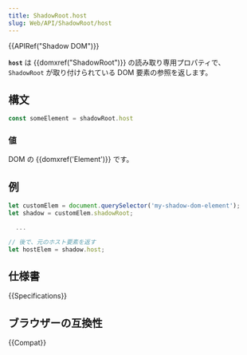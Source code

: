 ```yaml
---
title: ShadowRoot.host
slug: Web/API/ShadowRoot/host
---
```


{{APIRef("Shadow DOM")}}

**`host`** は {{domxref("ShadowRoot")}} の読み取り専用プロパティで、 `ShadowRoot` が取り付けられている DOM 要素の参照を返します。

## 構文

```js
const someElement = shadowRoot.host
```

### 値

DOM の {{domxref('Element')}} です。

## 例

```js
let customElem = document.querySelector('my-shadow-dom-element');
let shadow = customElem.shadowRoot;

  ...

// 後で、元のホスト要素を返す
let hostElem = shadow.host;
```

## 仕様書

{{Specifications}}

## ブラウザーの互換性

{{Compat}}
